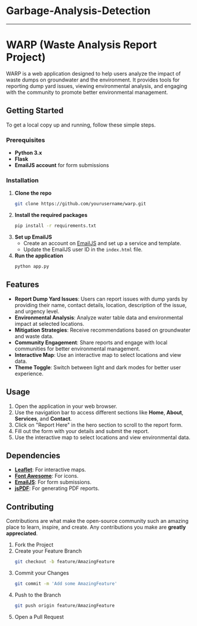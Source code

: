 # Garbage-Analysis-Detection
---

# WARP (Waste Analysis Report Project)

WARP is a web application designed to help users analyze the impact of waste dumps on groundwater and the environment. It provides tools for reporting dump yard issues, viewing environmental analysis, and engaging with the community to promote better environmental management.

## Getting Started

To get a local copy up and running, follow these simple steps.

### Prerequisites

- **Python 3.x**
- **Flask**
- **EmailJS account** for form submissions

### Installation

1. **Clone the repo**
   ```sh
   git clone https://github.com/yourusername/warp.git
   ```
2. **Install the required packages**
   ```sh
   pip install -r requirements.txt
   ```
3. **Set up EmailJS**
   - Create an account on [EmailJS](https://www.emailjs.com/) and set up a service and template.
   - Update the EmailJS user ID in the `index.html` file.
4. **Run the application**
   ```sh
   python app.py
   ```

## Features

- **Report Dump Yard Issues**: Users can report issues with dump yards by providing their name, contact details, location, description of the issue, and urgency level.
- **Environmental Analysis**: Analyze water table data and environmental impact at selected locations.
- **Mitigation Strategies**: Receive recommendations based on groundwater and waste data.
- **Community Engagement**: Share reports and engage with local communities for better environmental management.
- **Interactive Map**: Use an interactive map to select locations and view data.
- **Theme Toggle**: Switch between light and dark modes for better user experience.

## Usage

1. Open the application in your web browser.
2. Use the navigation bar to access different sections like **Home**, **About**, **Services**, and **Contact**.
3. Click on "Report Here" in the hero section to scroll to the report form.
4. Fill out the form with your details and submit the report.
5. Use the interactive map to select locations and view environmental data.

## Dependencies

- **[Leaflet](https://leafletjs.com/)**: For interactive maps.
- **[Font Awesome](https://fontawesome.com/)**: For icons.
- **[EmailJS](https://www.emailjs.com/)**: For form submissions.
- **[jsPDF](https://github.com/parallax/jsPDF)**: For generating PDF reports.

## Contributing

Contributions are what make the open-source community such an amazing place to learn, inspire, and create. Any contributions you make are **greatly appreciated**.

1. Fork the Project
2. Create your Feature Branch
   ```sh
   git checkout -b feature/AmazingFeature
   ```
3. Commit your Changes
   ```sh
   git commit -m 'Add some AmazingFeature'
   ```
4. Push to the Branch
   ```sh
   git push origin feature/AmazingFeature
   ```
5. Open a Pull Request

